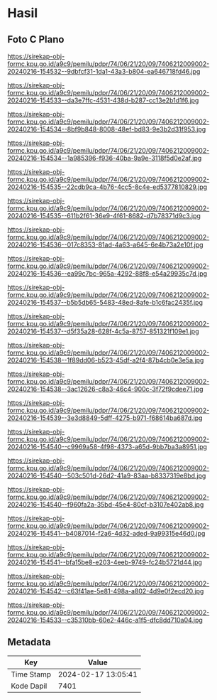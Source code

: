 # Hasil

## Foto C Plano

https://sirekap-obj-formc.kpu.go.id/a9c9/pemilu/pdpr/74/06/21/20/09/7406212009002-20240216-154532--9dbfcf31-1da1-43a3-b804-ea646718fd46.jpg

https://sirekap-obj-formc.kpu.go.id/a9c9/pemilu/pdpr/74/06/21/20/09/7406212009002-20240216-154533--da3e7ffc-4531-438d-b287-cc13e2b1d1f6.jpg

https://sirekap-obj-formc.kpu.go.id/a9c9/pemilu/pdpr/74/06/21/20/09/7406212009002-20240216-154534--8bf9b848-8008-48ef-bd83-9e3b2d31f953.jpg

https://sirekap-obj-formc.kpu.go.id/a9c9/pemilu/pdpr/74/06/21/20/09/7406212009002-20240216-154534--1a985396-f936-40ba-9a9e-3118f5d0e2af.jpg

https://sirekap-obj-formc.kpu.go.id/a9c9/pemilu/pdpr/74/06/21/20/09/7406212009002-20240216-154535--22cdb9ca-4b76-4cc5-8c4e-ed5377810829.jpg

https://sirekap-obj-formc.kpu.go.id/a9c9/pemilu/pdpr/74/06/21/20/09/7406212009002-20240216-154535--611b2f61-36e9-4f61-8682-d7b78371d9c3.jpg

https://sirekap-obj-formc.kpu.go.id/a9c9/pemilu/pdpr/74/06/21/20/09/7406212009002-20240216-154536--017c8353-81ad-4a63-a645-6e4b73a2e10f.jpg

https://sirekap-obj-formc.kpu.go.id/a9c9/pemilu/pdpr/74/06/21/20/09/7406212009002-20240216-154536--ea99c7bc-965a-4292-88f8-e54a29935c7d.jpg

https://sirekap-obj-formc.kpu.go.id/a9c9/pemilu/pdpr/74/06/21/20/09/7406212009002-20240216-154537--b5b5db65-5483-48ed-8afe-b1c6fac2435f.jpg

https://sirekap-obj-formc.kpu.go.id/a9c9/pemilu/pdpr/74/06/21/20/09/7406212009002-20240216-154537--d5f35a28-628f-4c5a-8757-851321f109e1.jpg

https://sirekap-obj-formc.kpu.go.id/a9c9/pemilu/pdpr/74/06/21/20/09/7406212009002-20240216-154538--1f89dd06-b523-45df-a2f4-87b4cb0e3e5a.jpg

https://sirekap-obj-formc.kpu.go.id/a9c9/pemilu/pdpr/74/06/21/20/09/7406212009002-20240216-154538--3ac12626-c8a3-46c4-900c-3f72f9cdee71.jpg

https://sirekap-obj-formc.kpu.go.id/a9c9/pemilu/pdpr/74/06/21/20/09/7406212009002-20240216-154539--3e3d8849-5dff-4275-b971-f68614ba687d.jpg

https://sirekap-obj-formc.kpu.go.id/a9c9/pemilu/pdpr/74/06/21/20/09/7406212009002-20240216-154540--c9969a58-4f98-4373-a65d-9bb7ba3a8951.jpg

https://sirekap-obj-formc.kpu.go.id/a9c9/pemilu/pdpr/74/06/21/20/09/7406212009002-20240216-154540--503c501d-26d2-41a9-83aa-b8337319e8bd.jpg

https://sirekap-obj-formc.kpu.go.id/a9c9/pemilu/pdpr/74/06/21/20/09/7406212009002-20240216-154540--f960fa2a-35bd-45e4-80cf-b3107e402ab8.jpg

https://sirekap-obj-formc.kpu.go.id/a9c9/pemilu/pdpr/74/06/21/20/09/7406212009002-20240216-154541--b4087014-f2a6-4d32-aded-9a99315e46d0.jpg

https://sirekap-obj-formc.kpu.go.id/a9c9/pemilu/pdpr/74/06/21/20/09/7406212009002-20240216-154541--bfa15be8-e203-4eeb-9749-fc24b5721d44.jpg

https://sirekap-obj-formc.kpu.go.id/a9c9/pemilu/pdpr/74/06/21/20/09/7406212009002-20240216-154542--c63f41ae-5e81-498a-a802-4d9e0f2ecd20.jpg

https://sirekap-obj-formc.kpu.go.id/a9c9/pemilu/pdpr/74/06/21/20/09/7406212009002-20240216-154533--c35310bb-60e2-446c-a1f5-dfc8dd710a04.jpg


## Metadata

| Key        | Value               |
| ---------- | ------------------- |
| Time Stamp | 2024-02-17 13:05:41 |
| Kode Dapil | 7401                |



